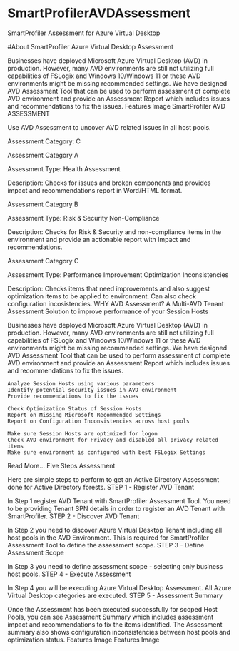 # SmartProfilerAVDAssessment
SmartProfiler Assessment for Azure Virtual Desktop

#About SmartProfiler Azure Virtual Desktop Assessment

Businesses have deployed Microsoft Azure Virtual Desktop (AVD) in production. However, many AVD environments are still not utilizing full capabilities of FSLogix and Windows 10/Windows 11 or these AVD environments might be missing recommended settings. We have designed AVD Assessment Tool that can be used to perform assessment of complete AVD environment and provide an Assessment Report which includes issues and recommendations to fix the issues.
Features Image
SmartProfiler
AVD ASSESSMENT

Use AVD Assessment to uncover AVD related issues in all host pools.

Assessment Category: C

Assessment Category A

Assessment Type: Health Assessment

Description: Checks for issues and broken components and provides impact and recommendations report in Word/HTML format.

Assessment Category B

Assessment Type: Risk & Security Non-Compliance

Description: Checks for Risk & Security and non-compliance items in the environment and provide an actionable report with Impact and recommendations.

Assessment Category C

Assessment Type: Performance Improvement Optimization Inconsistencies

Description: Checks items that need improvements and also suggest optimization items to be applied to environment. Can also check configuration incosistencies.
WHY AVD Assessment?
A Multi-AVD Tenant Assessment Solution to improve performance of your Session Hosts

Businesses have deployed Microsoft Azure Virtual Desktop (AVD) in production. However, many AVD environments are still not utilizing full capabilities of FSLogix and Windows 10/Windows 11 or these AVD environments might be missing recommended settings. We have designed AVD Assessment Tool that can be used to perform assessment of complete AVD environment and provide an Assessment Report which includes issues and recommendations to fix the issues.

    Analyze Session Hosts using various parameters
    Identify potential security issues in AVD environment
    Provide recommendations to fix the issues

    Check Optimization Status of Session Hosts
    Report on Missing Microsoft Recommended Settings
    Report on Configuration Inconsistencies across host pools

    Make sure Session Hosts are optimized for logon
    Check AVD environment for Privacy and disabled all privacy related items
    Make sure environment is configured with best FSLogix Settings

Read More...
Five Steps Assessment

Here are simple steps to perform to get an Active Directory Assessment done for Active Directory forests.
STEP 1 - Register AVD Tenant

In Step 1 register AVD Tenant with SmartProfiler Assessment Tool. You need to be providing Tenant SPN details in order to register an AVD Tenant with SmartProfiler.
STEP 2 - Discover AVD Tenant

In Step 2 you need to discover Azure Virtual Desktop Tenant including all host pools in the AVD Environment. This is required for SmartProfiler Assessment Tool to define the assessment scope.
STEP 3 - Define Assessment Scope

In Step 3 you need to define assessment scope - selecting only business host pools.
STEP 4 - Execute Assessment

In Step 4 you will be executing Azure Virtual Desktop Assessment. All Azure Virtual Desktop categories are executed.
STEP 5 - Assessment Summary

Once the Assessment has been executed successfully for scoped Host Pools, you can see Assessment Summary which includes assessment impact and recommendations to fix the items identified. The Assessment summary also shows configuration inconsistencies between host pools and optimization status.
Features Image Features Image 
